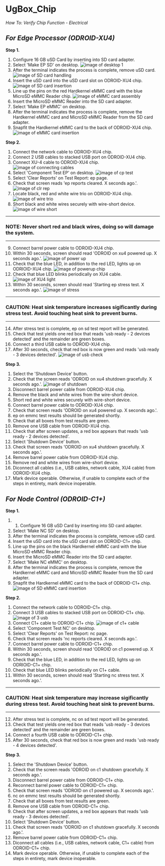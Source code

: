 # UgBox_Chip
*How To: Verify Chip Function - Electrical*

## ***For Edge Processor (ODROID-XU4)***

**Step 1.**
1. Configure 16 GB uSD Card by inserting into SD card adapter.
1. Select 'Make EP SD' on desktop.
![image of desktop 1](https://github.com/JordanFleming/UgBox_Chip/blob/master/Make_EP_SD.png?raw=true)
1. After the terminal indicates the process is complete, remove uSD card.
![image of SD card handling](https://github.com/JordanFleming/UgBox_Chip/blob/master/SD_Card.png?raw=true)
1. Insert the uSD card into the uSD card slot on ODROID-XU4 chip.
![image of SD card insertion](https://github.com/JordanFleming/UgBox_Chip/blob/master/SD_Insert.png?raw=true)
1. Line up the pins on the red Hardkernel eMMC card with the blue MicroSD eMMC Reader chip.
![image of eMMC card assembly](https://github.com/JordanFleming/UgBox_Chip/blob/master/eMMC_Chip.png?raw=true)
1. Insert the MicroSD eMMC Reader into the SD card adapter.
1. Select 'Make EP eMMC' on desktop.
1. After the terminal indicates the process is complete, remove the Hardkernel eMMC card and MicroSD eMMC Reader from the SD card adapter.
1. Snapfit the Hardkernel eMMC card to the back of ODROID-XU4 chip.
![image of eMMC card insertion](https://github.com/JordanFleming/UgBox_Chip/blob/master/eMMC_Insert.png?raw=true)

**Step 2.**
1. Connect the network cable to ODROID-XU4 chip.
1. Connect 2 USB cables to stacked USB port on ODROID-XU4 chip.
1. Connect XU-4 cable to ODROID-XU4 chip.
![image of connecting cables](https://github.com/JordanFleming/UgBox_Chip/blob/master/Plug_in_Cables.png?raw=true)
1. Select 'Component Test EP' on desktop.
![image of cp test](https://github.com/JordanFleming/UgBox_Chip/blob/master/CP_test_select.png?raw=true)
1. Select 'Clear Reports' on Test Report: ep page.
1. Check that screen reads 'ep reports cleared. X seconds ago.'.
![image of clr rep](https://github.com/JordanFleming/UgBox_Chip/blob/master/Clear_Reports.png?raw=true)
1. Locate black, red and white wire trio on ODROID-XU4 chip.
![image of wire trio](https://github.com/JordanFleming/UgBox_Chip/blob/master/Edge_Processor_Images/trio_wires.png?raw=true)
1. Short black and white wires securely with wire-short device.
![image of wire short](https://github.com/JordanFleming/UgBox_Chip/blob/master/Short_wires.png?raw=true)

***
### **NOTE: Never short red and black wires, doing so will damage the system.**
***

9. Connect barrel power cable to ODROID-XU4 chip.
1. Within 30 seconds, screen should read 'ODROID on xu4 powered up. X seconds ago.'.
![image of power up](https://github.com/JordanFleming/UgBox_Chip/blob/master/Power_insert.png?raw=true)
1. Check that the blue LED, in addition to the red LED, lights up on ODRIOID-XU4 chip.
![image of powerup chip](https://github.com/JordanFleming/UgBox_Chip/blob/master/blueandred_powerup.png?raw=true)
1. Check that blue LED blinks periodically on XU4 cable.
![image of XU4 light](https://github.com/JordanFleming/UgBox_Chip/blob/master/XU4_Cable.png?raw=true)
1. Within 30 seconds, screen should read 'Starting ep stress test. X seconds ago.'.
![image of stress](https://github.com/JordanFleming/UgBox_Chip/blob/master/stress_test.png?raw=true)

***
### **CAUTION: Heat sink temperature increases sigificantly during stress test. Avoid touching heat sink to prevent burns.**
***

14. After stress test is complete, ep on sd test report will be generated.
1. Check that test yields one red box that reads 'usb ready - 2 devices detected' and the remainder are green boxes.
1. Connect a third USB cable to ODROID-XU4 chip.
1. After 30 seconds, check that red box is now green and reads 'usb ready - 3 devices detected'.
![image of usb check](https://github.com/JordanFleming/UgBox_Chip/blob/master/USB_check.png?raw=true)

**Step 3.**
1. Select the 'Shutdown Device' button.
1. Check that the screen reads 'ODROID on xu4 shutdown gracefully. X seconds ago.'.
![image of shutdown](https://github.com/JordanFleming/UgBox_Chip/blob/master/Shutdown.png?raw=true)
1. Disconnect barrel power cable from ODROID-XU4 chip.
1. Remove the black and white wires from the wire-short device.
1. Short red and white wires securely with wire-short device.
1. Connect barrel power cable to ODROID-XU4 chip.
1. Check that screen reads 'ODROID on xu4 powered up. X seconds ago.'.
1. ep on emmc test results should be generated shortly.
1. Check that all boxes from test results are green.
1. Remove one USB cable from ODROID-XU4 chip.
1. Check that after screen updates, a red box appears that reads 'usb ready - 2 devices detected'.
1. Select 'Shutdown Device' button.
1. Check that screen reads 'ODROID on xu4 shutdown gracefully. X seconds ago.'.
1. Remove barrel power cable from ODROID-XU4 chip.
1. Remove red and white wires from wire-short device.
1. Diconnect all cables (i.e., USB cables, network cable, XU4 cable) from ODROID-XU4 chip.
1. Mark device operable. Otherwise, if unable to complete each of the steps in entirety, mark device inoperable.


## ***For Node Control (ODROID-C1+)***


**Step 1.**
1. 1. Configure 16 GB uSD Card by inserting into SD card adapter.
1. Select 'Make NC SD' on desktop.
1. After the terminal indicates the process is complete, remove uSD card.
1. Insert the uSD card into the uSD card slot on ODROID-C1+ chip.
1. Line up the pins on the black Hardkernel eMMC card with the blue MicroSD eMMC Reader chip.
1. Insert the MicroSD eMMC Reader into the SD card adapter.
1. Select 'Make NC eMMC' on desktop.
1. After the terminal indicates the process is complete, remove the Hardkernel eMMC card and MicroSD eMMC Reader from the SD card adapter.
1. Snapfit the Hardkernel eMMC card to the back of ODROID-C1+ chip.
![image of SD eMMC card insertion](https://github.com/JordanFleming/UgBox_Chip/blob/master/Edge_Processor_Images/c1+_SD_eMMC_insertion.png?raw=true)

**Step 2.**
1. Connect the network cable to ODROID-C1+ chip.
1. Connect 3 USB cables to stacked USB port on ODROID-C1+ chip.
![image of 3 usb](https://github.com/JordanFleming/UgBox_Chip/blob/master/Edge_Processor_Images/USB_3%3E4.png?raw=true)
1. Connect C1+ cable to ODROID-C1+ chip.
![image of c1+ cable](https://github.com/JordanFleming/UgBox_Chip/blob/master/Edge_Processor_Images/C1+.png?raw=true)
1. Select 'Component Test NC' on desktop.
1. Select 'Clear Reports' on Test Report: nc page.
1. Check that screen reads 'nc reports cleared. X seconds ago.'.
1. Connect barrel power cable to ODROID-C1+ chip.
1. Within 30 seconds, screen should read 'ODROID on c1 powered up. X seconds ago.'.
1. Check that the blue LED, in addition to the red LED, lights up on ODRIOID-C1+ chip.
1. Check that blue LED blinks periodically on C1+ cable.
1. Within 30 seconds, screen should read 'Starting nc stress test. X seconds ago.'.

***
### **CAUTION: Heat sink temperature may increase sigificantly during stress test. Avoid touching heat sink to prevent burns.**
***

12. After stress test is complete, nc on sd test report will be generated.
1. Check that test yields one red box that reads 'usb ready - 3 devices detected' and the remainder are green boxes.
1. Connect a fourth USB cable to ODROID-C1+ chip.
1. After 30 seconds, check that red box is now green and reads 'usb ready - 4 devices detected'.

**Step 3.**
1. Select the 'Shutdown Device' button.
1. Check that the screen reads 'ODROID on c1 shutdown gracefully. X seconds ago.'.
1. Disconnect barrel power cable from ODROID-C1+ chip.
1. Reconnect barrel power cable to ODROID-C1+ chip.
1. Check that screen reads 'ODROID on c1 powered up. X seconds ago.'.
1. nc on emmc test results should be generated shortly.
1. Check that all boxes from test results are green.
1. Remove one USB cable from ODROID-C1+ chip.
1. Check that after screen updates, a red box appears that reads 'usb ready - 3 devices detected'.
1. Select 'Shutdown Device' button.
1. Check that screen reads 'ODROID on c1 shutdown gracefully. X seconds ago.'.
1. Remove barrel power cable from ODROID-C1+ chip.
1. Diconnect all cables (i.e., USB cables, network cable, C1+ cable) from ODROID-C1+ chip.
1. Mark device operable. Otherwise, if unable to complete each of the steps in entirety, mark device inoperable.
